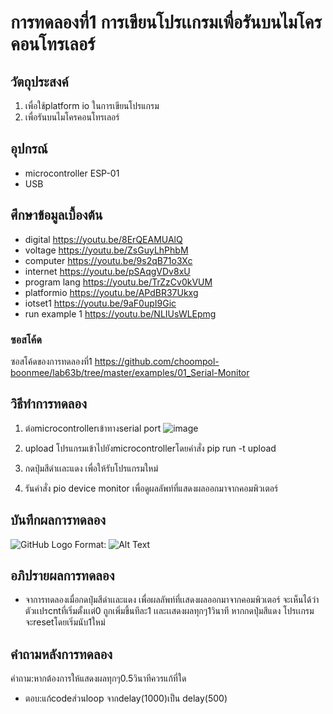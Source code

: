 # การทดลองที่1 การเขียนโปรเเกรมเพื่อรันบนไมโครคอนโทรเลอร์

## วัตถุประสงค์
1. เพื่อใช้platform io ในการเขียนโปรแกรม
2. เพื่อรันบนไมโครคอนโทรเลอร์

## อุปกรณ์
* microcontroller ESP-01
* USB

## ศึกษาข้อมูลเบื้องต้น
  * digital https://youtu.be/8ErQEAMUAlQ 
  * voltage https://youtu.be/ZsGuyLhPhbM
  * computer https://youtu.be/9s2qB71o3Xc
  * internet https://youtu.be/pSAqgVDv8xU
  * program lang https://youtu.be/TrZzCv0kVUM
  * platformio https://youtu.be/APdBR37Ukxg
  * iotset1 https://youtu.be/9aF0upI9Gic
  * run example 1 https://youtu.be/NLIUsWLEpmg
### ซอสโค้ด
ซอสโค้ดของการทดลองที่1 https://github.com/choompol-boonmee/lab63b/tree/master/examples/01_Serial-Monitor

## วิธีทำการทดลอง
1. ต่อmicrocontrollerเข้าทางserial port
![image](https://imgur.com/TVfw2Hb.jpg)


2. upload โปรแกรมเข้าไปยังmicrocontrollerโดยคำสั่ง  pip run -t upload

3. กดปุ่มสีดำเเละแดง เพื่อให้รับโปรแกรมใหม่

4. รันคำสั่ง pio device monitor เพื่อดูผลลัพท์ที่แสดงผลออกมาจากคอมพิวเตอร์

## บันทึกผลการทดลอง

![GitHub Logo](/images/logo.png) Format: ![Alt Text](url)

## อภิปรายผลการทดลอง

* จาการทดลองเมื่อกดปุ่มสีดำเเละแดง เพื่อผลลัพท์ที่เเสดงผลออกมาจากคอมพิวเตอร์ จะเห็นได้ว่าตัวเเปรcntที่เริ่มตั้งเเต่0 ถูกเพิ่มขึ้นทีละ1 เเละเเสดงผลทุกๆ1วินาที หากกดปุ่มสีแดง โปรเเกรมจะresetโดยเริ่มนับ1ใหม่

## คำถามหลังการทดลอง
คำถาม:หากต้องการให้แสดงผลทุกๆ0.5วินาทีควรแก้ที่ใด
* ตอบ:แก้codeส่วนloop จากdelay(1000)เป็น delay(500)
